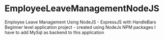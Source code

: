 # EmployeeLeaveManagementNodeJS
Employee Leave Management Using NodeJS - ExpressJS with HandleBars
Beginner level application project - created using NodeJs NPM packages 
I have to add MySql as backend to this application


